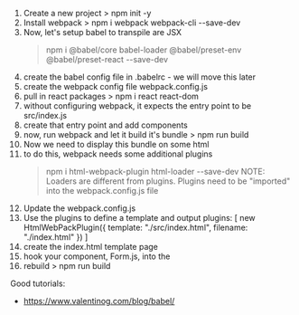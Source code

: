 1. Create a new project > npm init -y
2. Install webpack > npm i webpack webpack-cli --save-dev
3. Now, let's setup babel to transpile are JSX
    > npm i @babel/core babel-loader @babel/preset-env @babel/preset-react --save-dev
4. create the babel config file in .babelrc - we will move this later
5. create the webpack config file webpack.config.js
6. pull in react packages > npm i react react-dom
7. without configuring webpack, it expects the entry point to be src/index.js
8. create that entry point and add components
9. now, run webpack and let it build it's bundle > npm run  build
10. Now we need to display this bundle on some html
11. to do this, webpack needs some additional plugins
    > npm i html-webpack-plugin html-loader --save-dev
    NOTE: Loaders are different from plugins. Plugins need
    to be "imported" into the webpack.config.js file
12. Update the webpack.config.js
13. Use the plugins to define a template and output
    plugins: [
        new HtmlWebPackPlugin({
            template: "./src/index.html",
            filename: "./index.html"
        })
    ]
14. create the index.html template page 
15. hook your component, Form.js, into the <div id="container"></div>
16. rebuild > npm run build

Good tutorials:
* https://www.valentinog.com/blog/babel/